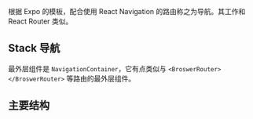 根据 Expo 的模板，配合使用 React Navigation 的路由称之为导航。其工作和 React Router 类似。

## Stack 导航

最外层组件是 `NavigationContainer`，它有点类似与 `<BroswerRouter></BroswerRouter>` 等路由的最外层组件。

## 主要结构

